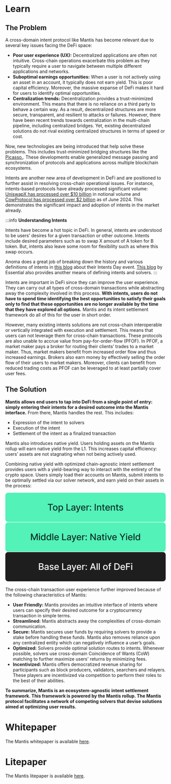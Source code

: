 # Learn 
## The Problem

A cross-domain intent protocol like Mantis has become relevant due to several key issues facing the DeFi space:

- **Poor user experience (UX):** Decentralized applications are often not intuitive. Cross-chain operations exacerbate this problem as they typically require a user to navigate between multiple different applications and networks.
- **Suboptimal earnings opportunities:** When a user is not actively using an asset in an account, it typically does not earn yield. This is poor capital efficiency. Moreover, the massive expanse of DeFi makes it hard for users to identify optimal opportunities.
- **Centralization trends:** Decentralization provides a trust-minimized environment. This means that there is no reliance on a third party to behave a certain way. As a result, decentralized structures are more secure, transparent, and resilient to attacks or failures. However, there have been recent trends towards centralization in the multi-chain pipeline, including centralized bridges. Yet, existing decentralized solutions do not rival existing centralized structures in terms of speed or cost.

Now, new technologies are being introduced that help solve these problems. This includes trust-minimized bridging structures like the [Picasso.](http://picasso.xyz). These developments enable generalized message passing and synchronization of protocols and applications across multiple blockchain ecosystems.

Intents are another new area of development in DeFi and are positioned to further assist in resolving cross-chain operational issues. For instance, intents-based protocols have already processed significant volume: [UniswapX has processed over $10 billion](https://dune.com/phu/uniswapx) in notional volume and [CowProtocol has processed over $2 billion](https://dune.com/cowprotocol/cowswap-high-level-metrics-dashboard?Aggregate+by_e759c2=Week) as of June 2024. This demonstrates the significant impact and adoption of intents in the market already.

:::info
**Understanding Intents**

Intents have become a hot topic in DeFi. In general, intents are understood to be users’ desires for a given transaction or other outcome. Intents include desired parameters such as to swap X amount of A token for B token. But, intents also leave some room for flexibility such as where this swap occurs.

Anoma does a great job of breaking down the history and various definitions of intents in [this blog](https://anoma.net/blog/intents-arent-real) about their Intents Day event. [This blog](https://blog.essential.builders/introducing-essential/) by Essential also provides another means of defining intents and solvers.
:::

Intents are important in DeFi since they can improve the user experience. They can carry out all types of cross-domain transactions while abstracting away the complexity involved in this process. **With intents, users do not have to spend time identifying the best opportunities to satisfy their goals only to find that these opportunities are no longer available by the time that they have explored all options.** Mantis and its intent settlement framework do all of this for the user in short order.

However, many existing intents solutions are not cross-chain interoperable or vertically integrated with execution and settlement. This means that users can not leverage them for cross-chain transactions. These protocols are also unable to accrue value from pay-for-order-flow (PFOF). In PFOF, a market maker pays a broker for routing their clients’ trades to a market maker. Thus, market makers benefit from increased order flow and thus increased earnings. Brokers also earn money by effectively selling the order flow of their users to market makers. Moreover, clients can benefit from reduced trading costs as PFOF can be leveraged to at least partially cover user fees.

## The Solution

**Mantis allows end users to tap into DeFi from a single point of entry: simply entering their intents for a desired outcome into the Mantis interface.** From there, Mantis handles the rest. This includes:

- Expression of the intent to solvers
- Execution of the intent
- Settlement of the intent as a finalized transaction

Mantis also introduces native yield. Users holding assets on the Mantis rollup will earn native yield from the L1. This increases capital efficiency: users’ assets are not stagnating when not being actively used.

Combining native yield with optimized chain-agnostic intent settlement provides users with a yield-bearing way to interact with the entirety of the crypto space. Users simply load their accounts on Mantis, submit intents to be optimally settled via our solver network, and earn yield on their assets in the process:

![stack](../concepts/mantis-stack.png)


The cross-chain transaction user experience further improved because of the following characteristics of Mantis:

- **User Friendly:** Mantis provides an intuitive interface of intents where users can specify their desired outcome for a cryptocurrency transaction in simple terms.
- **Streamlined:** Mantis abstracts away the complexities of cross-domain communication.
- **Secure:** Mantis secures user funds by requiring solvers to provide a stake before handling these funds. Mantis also removes reliance upon any centralized entity which can negatively influence a user’s goals.
- **Optimized:** Solvers provide optimal solution routes to intents. Whenever possible, solvers use cross-domain Coincidence of Wants (CoW) matching to further maximize users' returns by minimizing fees.
- **Incentivized:** Mantis offers democratized revenue sharing for participants such as block producers, validators, searchers and relayers. These players are incentivized via competition to perform their roles to the best of their abilities.

**To summarize, Mantis is an ecosystem-agnostic intent settlement framework. This framework is powered by the Mantis rollup. The Mantis protocol facilitates a network of competing solvers that devise solutions aimed at optimizing user results.**

# Whitepaper

The Mantis whitepaper is available [here](https://assets.website-files.com/65b28e756a8eda2e91e76ca4/6656289f21123d6215091555_MANTIS%20Whitepaper.pdf).

# Litepaper

The Mantis litepaper is available [here](https://assets.website-files.com/65b28e756a8eda2e91e76ca4/6655e8e69277b97e9c11c793_MANTIS%20Litepaper.pdf).
